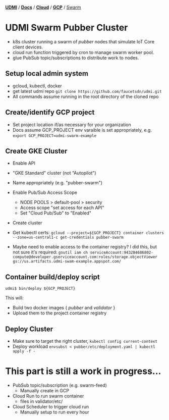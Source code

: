 [**UDMI**](../../../) / [**Docs**](../../) / [**Cloud**](../) / [**GCP**](./) / [Swarm](#)

# UDMI Swarm Pubber Cluster

* k8s cluster running a swarm of _pubber_ nodes that simulate IoT Core client devices.
* cloud run function triggered by cron to manage swarm worker pool.
* glue PubSub topic/subscriptions to distribute work to nodes.

## Setup local admin system

  * gcloud, kubectl, docker
  * get latest udmi repo `git clone https://github.com/faucetsdn/udmi.git`
  * All commands assume running in the root directory of the cloned repo

## Create/identify GCP project

  * Set project location if/as necessary for your organization
  * Docs assume GCP_PROJECT env varaible is set appropriately, e.g.
  `export GCP_PROJECT=udmi-swarm-example`

## Create GKE Cluster

  * Enable API
  * "GKE Standard" cluster (not "Autopilot")
  * Name appropriately (e.g. "pubber-swarm")
  * Enable Pub/Sub Access Scope
    * NODE POOLS > default-pool > security
    * Access scope "set access for each API"
    * Set "Cloud Pub/Sub" to "Enabled"
  * Create cluster
  * Get kubectl certs:
  `gcloud --project=${GCP_PROJECT} container clusters --zone=us-central1-c get-credentials pubber-swarm`

  * Maybe need to enable access to the container registry?  I did this, but not sure it's required:
`gsutil iam ch serviceAccount:943284686802-compute@developer.gserviceaccount.com:roles/storage.objectViewer gs://us.artifacts.udmi-swam-example.appspot.com/`

## Container build/deploy script

```
udmi$ bin/deploy ${GCP_PROJECT}
```

This will:
  * Build two docker images { _pubber_ and _validator_ }
  * Upload them to the project container registry

## Deploy Cluster

  * Make sure to target the right cluster, `kubectl config current-context`
  * Deploy workload `envsubst < pubber/etc/deployment.yaml | kubectl apply -f -`

# This part is still a work in progress...

* PubSub topic/subscription (e.g. swarm-feed)
  * Manually create in GCP
* Cloud Run to run swarm container
  * files in validator/etc/
* Cloud Scheduler to trigger cloud run
  * Manually setup to run every hour
